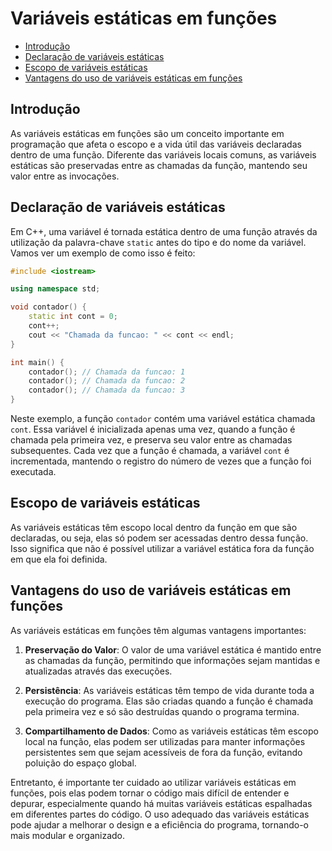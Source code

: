 # Variáveis estáticas em funções

<!-- toc -->
- [Introdução](#introdução)
- [Declaração de variáveis estáticas](#declaração-de-variáveis-estáticas)
- [Escopo de variáveis estáticas](#escopo-de-variáveis-estáticas)
- [Vantagens do uso de variáveis estáticas em funções](#vantagens-do-uso-de-variáveis-estáticas-em-funções)
<!-- toc -->

## Introdução

As variáveis estáticas em funções são um conceito importante em programação que afeta o escopo e a vida útil das variáveis declaradas dentro de uma função. Diferente das variáveis locais comuns, as variáveis estáticas são preservadas entre as chamadas da função, mantendo seu valor entre as invocações.

## Declaração de variáveis estáticas

Em C++, uma variável é tornada estática dentro de uma função através da utilização da palavra-chave `static` antes do tipo e do nome da variável. Vamos ver um exemplo de como isso é feito:

```cpp
#include <iostream>

using namespace std;

void contador() {
    static int cont = 0;
    cont++;
    cout << "Chamada da funcao: " << cont << endl;
}

int main() {
    contador(); // Chamada da funcao: 1
    contador(); // Chamada da funcao: 2
    contador(); // Chamada da funcao: 3
}
```

Neste exemplo, a função `contador` contém uma variável estática chamada `cont`. Essa variável é inicializada apenas uma vez, quando a função é chamada pela primeira vez, e preserva seu valor entre as chamadas subsequentes. Cada vez que a função é chamada, a variável `cont` é incrementada, mantendo o registro do número de vezes que a função foi executada.

## Escopo de variáveis estáticas

As variáveis estáticas têm escopo local dentro da função em que são declaradas, ou seja, elas só podem ser acessadas dentro dessa função. Isso significa que não é possível utilizar a variável estática fora da função em que ela foi definida.

## Vantagens do uso de variáveis estáticas em funções

As variáveis estáticas em funções têm algumas vantagens importantes:

1. **Preservação do Valor**: O valor de uma variável estática é mantido entre as chamadas da função, permitindo que informações sejam mantidas e atualizadas através das execuções.

2. **Persistência**: As variáveis estáticas têm tempo de vida durante toda a execução do programa. Elas são criadas quando a função é chamada pela primeira vez e só são destruídas quando o programa termina.

3. **Compartilhamento de Dados**: Como as variáveis estáticas têm escopo local na função, elas podem ser utilizadas para manter informações persistentes sem que sejam acessíveis de fora da função, evitando poluição do espaço global.

Entretanto, é importante ter cuidado ao utilizar variáveis estáticas em funções, pois elas podem tornar o código mais difícil de entender e depurar, especialmente quando há muitas variáveis estáticas espalhadas em diferentes partes do código. O uso adequado das variáveis estáticas pode ajudar a melhorar o design e a eficiência do programa, tornando-o mais modular e organizado.
